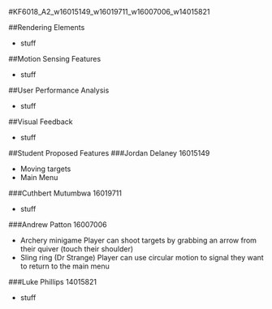 #KF6018_A2_w16015149_w16019711_w16007006_w14015821

##Rendering Elements

* stuff

##Motion Sensing Features

* stuff

##User Performance Analysis

* stuff

##Visual Feedback

* stuff

##Student Proposed Features
###Jordan Delaney 16015149

* Moving targets
* Main Menu

###Cuthbert Mutumbwa 16019711

* stuff

###Andrew Patton 16007006

* Archery minigame
  Player can shoot targets by grabbing an arrow from their quiver (touch their shoulder) 
* Sling ring (Dr Strange)
  Player can use circular motion to signal they want to return to the main menu

###Luke Phillips 14015821

* stuff
